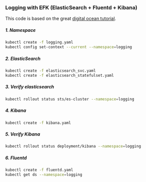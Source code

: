 ### Logging with EFK (ElasticSearch + Fluentd + Kibana)

This code is based on the great [digital ocean tutorial](https://www.digitalocean.com/community/tutorials/how-to-set-up-an-elasticsearch-fluentd-and-kibana-efk-logging-stack-on-kubernetes). 

##### 1. Namespace
```sh
kubectl create -f logging.yaml
kubectl config set-context --current --namespace=logging
```
##### 2. ElasticSearch
```sh
kubectl create -f elasticsearch_svc.yaml
kubectl create -f elasticsearch_statefulset.yaml
```
##### 3. Verify elasticsearch
```sh
kubectl rollout status sts/es-cluster --namespace=logging
```
##### 4. Kibana
```sh
kubectl create -f kibana.yaml
```
##### 5. Verify Kibana
```sh
kubectl rollout status deployment/kibana --namespace=logging
```
##### 6. Fluentd
```sh
kubectl create -f fluentd.yaml
kubectl get ds --namespace=logging
```

